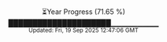 <p align="center">
⏳Year Progress (71.65 %) <br>
█████████████████████▁▁▁▁▁▁▁▁▁ <br>
<sub>Updated: Fri, 19 Sep 2025 12:47:06 GMT</sub>
</p>

